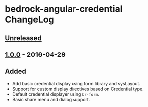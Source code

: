 # bedrock-angular-credential ChangeLog

## [Unreleased]

## [1.0.0] - 2016-04-29

## Added
- Add basic credential display using form library and sysLayout.
- Support for custom display directives based on Credential type.
- Default credential displayer using `br-form`.
- Basic share menu and dialog support.

[Unreleased]: https://github.com/digitalbazaar/bedrock-angular-credential/compare/1.0.0...HEAD
[1.0.0]: https://github.com/digitalbazaar/bedrock-angular-credential/compare/0.0.0...1.0.0
